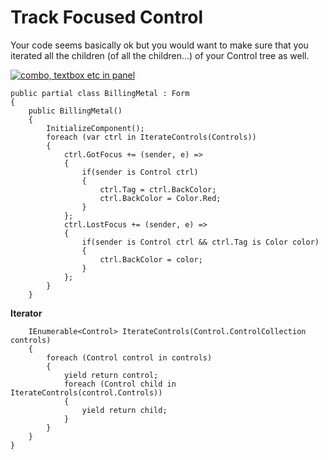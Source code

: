 # Track Focused Control

Your code seems basically ok but you would want to make sure that you iterated all the children (of all the children...) of your Control tree as well.

[![combo, textbox etc in panel][1]][1]

```
public partial class BillingMetal : Form
{
    public BillingMetal()
    {
        InitializeComponent();
        foreach (var ctrl in IterateControls(Controls))
        {
            ctrl.GotFocus += (sender, e) =>
            { 
                if(sender is Control ctrl)
                {
                    ctrl.Tag = ctrl.BackColor;
                    ctrl.BackColor = Color.Red;
                }
            };
            ctrl.LostFocus += (sender, e) =>
            {
                if(sender is Control ctrl && ctrl.Tag is Color color)
                {
                    ctrl.BackColor = color;
                }
            };
        }
    }
```
**Iterator**

```
    IEnumerable<Control> IterateControls(Control.ControlCollection controls)
    {
        foreach (Control control in controls)
        {
            yield return control;
            foreach (Control child in IterateControls(control.Controls))
            {
                yield return child;
            }
        }
    }
}
```


  [1]: https://i.stack.imgur.com/vjKYY.png
